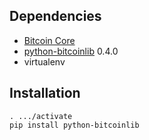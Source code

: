 Dependencies
----

* [Bitcoin Core](https://bitcoin.org/en/download)
* [python-bitcoinlib](https://pypi.python.org/pypi/python-bitcoinlib) 0.4.0
* virtualenv

Installation
----

```
. .../activate
pip install python-bitcoinlib
```
